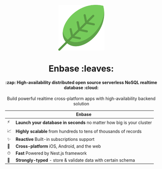 <p align="center"><img width="30%" src="images/logo.png"/></p>

<h1 align="center">Enbase :leaves:</h1>

<h4 align="center">
  :zap:️ High-availability distributed open source serverless NoSQL realtime database :cloud:
</h4>

<p align="center">
  Build powerful realtime cross-platform apps with high-availability backend solution 
</p>

|   | Enbase |
| - | ------------ |
| ⚡️ | **Launch your database in seconds** no matter how big is your cluster |
| 📈 | **Highly scalable** from hundreds to tens of thousands of records |
| ✨ | **Reactive** Built-in subscriptions support  |
| 📱 | **Cross-platform** iOS, Android, and the web |
| ⏱ | **Fast** Powered by Nest.js framework |
| 🔗 | **Strongly-typed** - store & validate data with certain schema  |